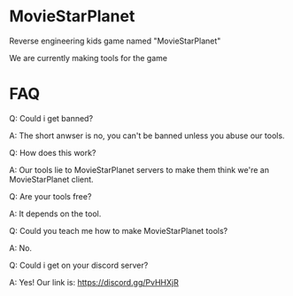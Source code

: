 # MovieStarPlanet
Reverse engineering kids game named "MovieStarPlanet"

We are currently making tools for the game

# FAQ
Q: Could i get banned?

A: The short anwser is no, you can't be banned unless you abuse our tools.

Q: How does this work?

A: Our tools lie to MovieStarPlanet servers to make them think we're an MovieStarPlanet client.

Q: Are your tools free?

A: It depends on the tool.

Q: Could you teach me how to make MovieStarPlanet tools?

A: No.

Q: Could i get on your discord server?

A: Yes! Our link is: https://discord.gg/PvHHXjR
